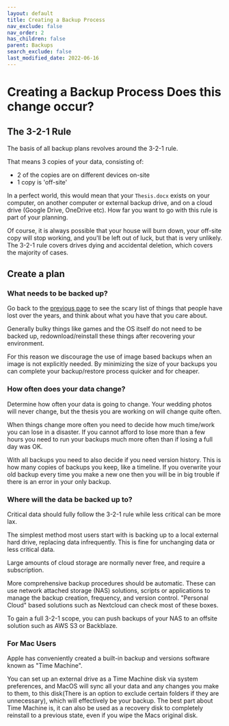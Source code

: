 ```yaml
---
layout: default
title: Creating a Backup Process
nav_exclude: false
nav_order: 2
has_children: false
parent: Backups
search_exclude: false
last_modified_date: 2022-06-16
---
```


# Creating a Backup Process Does this change occur?

## The 3-2-1 Rule

The basis of all backup plans revolves around the 3-2-1 rule.

That means 3 copies of your data, consisting of:
* 2 of the copies are on different devices on-site
* 1 copy is 'off-site'

In a perfect world, this would mean that your `Thesis.docx` exists on your computer, on another computer or external backup drive, 
and on a cloud drive (Google Drive, OneDrive etc). How far you want to go with this rule is part of your planning.

Of course, it is always possible that your house will burn down, your off-site copy will stop working, and you'll be left out of luck,
but that is very unlikely. The 3-2-1 rule covers drives dying and accidental deletion, which covers the majority of cases.

## Create a plan

### What needs to be backed up?
Go back to the [previous page](/docs/backups/everyone-needs-backups) to see the scary list of things that people have lost over the years, and think about what you have that you care about.

Generally bulky things like games and the OS itself do not need to be backed up, redownload/reinstall these things after recovering your environment. 

For this reason we discourage the use of image based backups when an image is not explicitly needed. By minimizing the size of your backups you can complete your backup/restore process quicker and for cheaper.

### How often does your data change?
Determine how often your data is going to change. Your wedding photos will never change, but the thesis you are working on will change quite often. 

When things change more often you need to decide how much time/work you can lose in a disaster. If you cannot afford to lose more than a few hours you need to run your backups much more often than if losing a full day was OK.

With all backups you need to also decide if you need version history. This is how many copies of backups you keep, like a timeline. If you overwrite your old backup every time you make a new one then you will be in big trouble if there is an error in your only backup.

### Where will the data be backed up to?
Critical data should fully follow the 3-2-1 rule while less critical can be more lax.

The simplest method most users start with is backing up to a local external hard drive, replacing data infrequently. This is fine for unchanging data or less critical data.

Large amounts of cloud storage are normally never free, and require a subscription.

More comprehensive backup procedures should be automatic. These can use network attached storage (NAS) solutions, scripts or applications to manage the backup creation, frequency, and version control. "Personal Cloud" based solutions such as Nextcloud can check most of these boxes.

To gain a full 3-2-1 scope, you can push backups of your NAS to an offsite solution such as AWS S3 or Backblaze.

### For Mac Users
Apple has conveniently created a built-in backup and versions software known as "Time Machine".

You can set up an external drive as a Time Machine disk via system preferences, and MacOS will sync all your data and any changes you make to them, to this disk(There is an option to exclude certain folders if they are unnecessary), which will effectively be your backup. The best part about Time Machine is, it can also be used as a recovery disk to completely reinstall to a previous state, even if you wipe the Macs original disk. 
